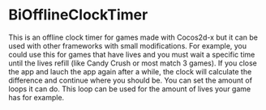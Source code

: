 # BiOfflineClockTimer
This is an offline clock timer for games made with Cocos2d-x but it can be used with other frameworks with small modifications. For example, you could use this for games that have lives and you must wait a specific time until the lives refill (like Candy Crush or most match 3 games). If you close the app and lauch the app again after a while, the clock will calculate the difference and continue where you should be. You can set the amount of loops it can do. This loop can be used for the amount of lives your game has for example.
